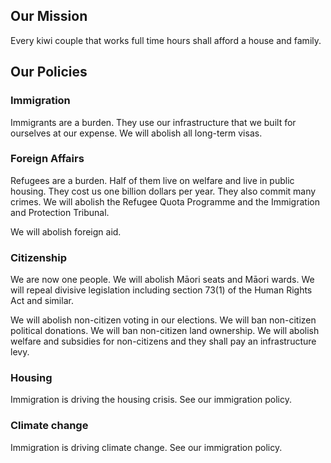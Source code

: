 ## Our Mission

Every kiwi couple that works full time hours shall afford a house and family.


## Our Policies


### Immigration

Immigrants are a burden. They use our infrastructure that we built for ourselves at our expense. We will abolish all long-term visas.


### Foreign Affairs

Refugees are a burden. Half of them live on welfare and live in public housing. They cost us one billion dollars per year. They also commit many crimes. We will abolish the Refugee Quota Programme and the Immigration and Protection Tribunal.

We will abolish foreign aid.


### Citizenship

We are now one people. We will abolish Māori seats and Māori wards. We will repeal divisive legislation including section 73(1) of the Human Rights Act and similar.

We will abolish non-citizen voting in our elections. We will ban non-citizen political donations. We will ban non-citizen land ownership. We will abolish welfare and subsidies for non-citizens and they shall pay an infrastructure levy.


### Housing

Immigration is driving the housing crisis. See our immigration policy.


### Climate change

Immigration is driving climate change. See our immigration policy.
